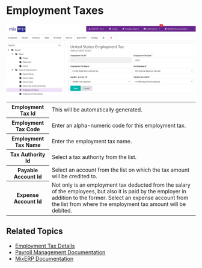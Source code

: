 # Employment Taxes

![Employment Taxes](images/employment-taxes.png)

<table class="ui padded compact attached small blue table">
    <tr>
        <th>
            Employment Tax Id
        </th>
        <td>
            This will be automatically generated.
        </td>
    </tr>
    <tr>
        <th>
            Employment Tax Code
        </th>
        <td>
            Enter an alpha-numeric code for this employment tax.
        </td>
    </tr>
    <tr>
        <th>
            Employment Tax Name
        </th>
        <td>
            Enter the employment tax name.
        </td>
    </tr>
    <tr>
        <th>Tax Authority Id
        </th>
        <td>Select a tax authority from the list.
        </td>
    </tr>
    <tr>
        <th>Payable Account Id
        </th>
        <td>
            Select an account from the list on which the tax
            amount will be credited to.
        </td>
    </tr>
    <tr>
        <th>Expense Account Id
        </th>
        <td>
            Not only is an employment tax deducted from the salary of the employees,
            but also it is paid by the employer in addition to the former. Select an expense
            account from the list from where the employment tax
            amount will be debited.
        </td>
    </tr>
</table>

## Related Topics
* [Employment Tax Details](employment-tax-details.md)
* [Payroll Management Documentation](index.md)
* [MixERP Documentation](../index.md)